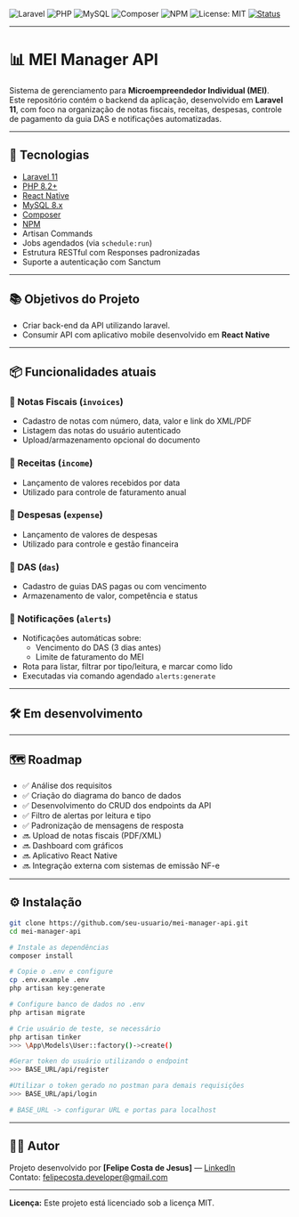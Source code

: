 ![Laravel](https://img.shields.io/badge/Laravel-11.x-ff2d20?style=for-the-badge&logo=laravel&logoColor=white)
![PHP](https://img.shields.io/badge/PHP-8.2+-777bb4?style=for-the-badge&logo=php&logoColor=white)
![MySQL](https://img.shields.io/badge/MySQL-8.x-4479A1?style=for-the-badge&logo=mysql&logoColor=white)
![Composer](https://img.shields.io/badge/Composer-2.x-885630?style=for-the-badge&logo=composer&logoColor=white)
![NPM](https://img.shields.io/badge/NPM-9.x-CB3837?style=for-the-badge&logo=npm&logoColor=white)
![License: MIT](https://img.shields.io/badge/License-MIT-yellow?style=for-the-badge)
[![Status](https://img.shields.io/badge/status-Em%20Desenvolvimento-yellow.svg)]()

---
# 📊 MEI Manager API

Sistema de gerenciamento para **Microempreendedor Individual (MEI)**.  
Este repositório contém o backend da aplicação, desenvolvido em **Laravel 11**, com foco na organização de notas fiscais, receitas, despesas, controle de pagamento da guia DAS e notificações automatizadas.

---

## 🚀 Tecnologias

- [Laravel 11](https://laravel.com/docs/11.x)
- [PHP 8.2+](https://www.php.net/releases/8.2/)
- [React Native](https://reactnative.dev/)
- [MySQL 8.x](https://dev.mysql.com/doc/)
- [Composer](https://getcomposer.org/)
- [NPM](https://www.npmjs.com/)
- Artisan Commands
- Jobs agendados (via `schedule:run`)
- Estrutura RESTful com Responses padronizadas
- Suporte a autenticação com Sanctum

---
## 📚 Objetivos do Projeto

- Criar back-end da API utilizando laravel.
- Consumir API com aplicativo mobile desenvolvido em **React Native**

---

## 📦 Funcionalidades atuais

### 🔹 Notas Fiscais (`invoices`)
- Cadastro de notas com número, data, valor e link do XML/PDF
- Listagem das notas do usuário autenticado
- Upload/armazenamento opcional do documento

### 🔹 Receitas (`income`)
- Lançamento de valores recebidos por data
- Utilizado para controle de faturamento anual

### 🔹 Despesas (`expense`)
- Lançamento de valores de despesas
- Utilizado para controle e gestão financeira

### 🔹 DAS (`das`)
- Cadastro de guias DAS pagas ou com vencimento
- Armazenamento de valor, competência e status

### 🔹 Notificações (`alerts`)
- Notificações automáticas sobre:
  - Vencimento do DAS (3 dias antes)
  - Limite de faturamento do MEI
- Rota para listar, filtrar por tipo/leitura, e marcar como lido
- Executadas via comando agendado `alerts:generate`

---

## 🛠️ Em desenvolvimento
---
## 🗺️ Roadmap

- ✅ Análise dos requisitos
- ✅ Criação do diagrama do banco de dados
- ✅ Desenvolvimento do CRUD dos endpoints da API
- ✅ Filtro de alertas por leitura e tipo
- ✅ Padronização de mensagens de resposta
- 🔜 Upload de notas fiscais (PDF/XML)
- 🔜 Dashboard com gráficos
- 🔜 Aplicativo React Native
- 🔜 Integração externa com sistemas de emissão NF-e

---

## ⚙️ Instalação

```bash
git clone https://github.com/seu-usuario/mei-manager-api.git
cd mei-manager-api

# Instale as dependências
composer install

# Copie o .env e configure
cp .env.example .env
php artisan key:generate

# Configure banco de dados no .env
php artisan migrate

# Crie usuário de teste, se necessário
php artisan tinker
>>> \App\Models\User::factory()->create()

#Gerar token do usuário utilizando o endpoint
>>> BASE_URL/api/register

#Utilizar o token gerado no postman para demais requisições
>>> BASE_URL/api/login 

# BASE_URL -> configurar URL e portas para localhost
```

---

## 🧑‍💻 Autor

Projeto desenvolvido por **[Felipe Costa de Jesus]** — [LinkedIn](https://www.linkedin.com/in/Felipe-Cjesus)  
Contato: felipecosta.developer@gmail.com

---

**Licença:** Este projeto está licenciado sob a licença MIT.